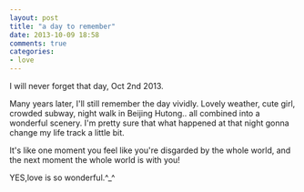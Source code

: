 ```yaml
---
layout: post
title: "a day to remember"
date: 2013-10-09 18:58
comments: true
categories: 
- love
---
```


I will never forget that day, Oct 2nd 2013.

Many years later, I'll still remember the day vividly. Lovely weather, cute girl, crowded subway, night walk in Beijing Hutong.. all combined into a wonderful scenery. I'm pretty sure that what happened at that night gonna change my life track a little bit.

It's like one moment you feel like you're disgarded by the whole world, and the next moment the whole world is with you!

YES,love is so wonderful.^_^
